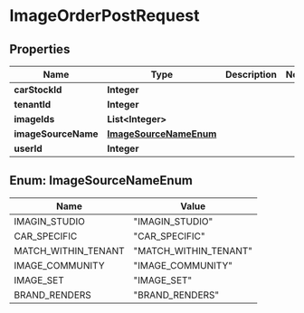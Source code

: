 

# ImageOrderPostRequest


## Properties

| Name | Type | Description | Notes |
|------------ | ------------- | ------------- | -------------|
|**carStockId** | **Integer** |  |  |
|**tenantId** | **Integer** |  |  |
|**imageIds** | **List&lt;Integer&gt;** |  |  |
|**imageSourceName** | [**ImageSourceNameEnum**](#ImageSourceNameEnum) |  |  |
|**userId** | **Integer** |  |  |



## Enum: ImageSourceNameEnum

| Name | Value |
|---- | -----|
| IMAGIN_STUDIO | &quot;IMAGIN_STUDIO&quot; |
| CAR_SPECIFIC | &quot;CAR_SPECIFIC&quot; |
| MATCH_WITHIN_TENANT | &quot;MATCH_WITHIN_TENANT&quot; |
| IMAGE_COMMUNITY | &quot;IMAGE_COMMUNITY&quot; |
| IMAGE_SET | &quot;IMAGE_SET&quot; |
| BRAND_RENDERS | &quot;BRAND_RENDERS&quot; |



